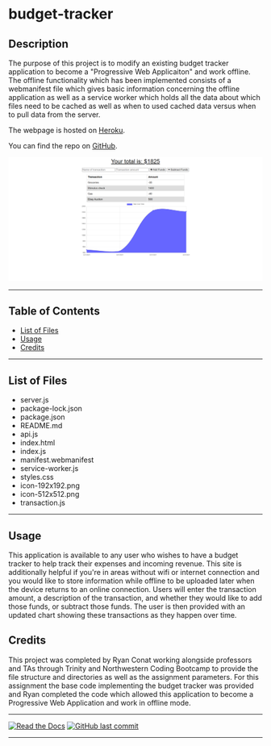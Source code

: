 # budget-tracker
## Description 

The purpose of this project is to modify an existing budget tracker application to become a "Progressive Web Applicaiton" and work offline. The offline functionality which has been implemented consists of a webmanifest file which gives basic information concerning the offline application as well as a service worker which holds all the data about which files need to be cached as well as when to used cached data versus when to pull data from the server.


The webpage is hosted on [Heroku](https://infinite-beach-86261.herokuapp.com/).

You can find the repo on [GitHub](https://github.com/Rconat/budget-tracker).

![Website Layout](public/assets/layout.png)

---

## Table of Contents

* [List of Files](#List-of-Files)
* [Usage](#usage)
* [Credits](#credits)

---

## List of Files

<ul>
    <li>server.js</li>
    <li>package-lock.json</li>
    <li>package.json</li>
    <li>README.md</li>
    <li>api.js</li>
    <li>index.html</li>
    <li>index.js</li>
    <li>manifest.webmanifest</li>
    <li>service-worker.js</li>
    <li>styles.css</li>
    <li>icon-192x192.png</li>
    <li>icon-512x512.png</li>
    <li>transaction.js</li>
</ul>

---

## Usage 

This application is available to any user who wishes to have a budget tracker to help track their expenses and incoming revenue. This site is additionally helpful if you're in areas without wifi or internet connection and you would like to store information while offline to be uploaded later when the device returns to an online connection. Users will enter the transaction amount, a description of the transaction, and whether they would like to add those funds, or subtract those funds. The user is then provided with an updated chart showing these transactions as they happen over time.

## Credits

This project was completed by Ryan Conat working alongside professors and TAs through Trinity and Northwestern Coding Bootcamp to provide the file structure and directories as well as the assignment parameters. For this assignment the base code implementing the budget tracker was provided and Ryan completed the code which allowed this application to become a Progressive Web Application and work in offline mode.

---

[![Read the Docs](https://readthedocs.org/projects/yt2mp3/badge/?version=latest)](https://yt2mp3.readthedocs.io/en/latest/?badge=latest)
[![GitHub last commit](https://img.shields.io/github/last-commit/google/skia.svg?style=flat)]()

---